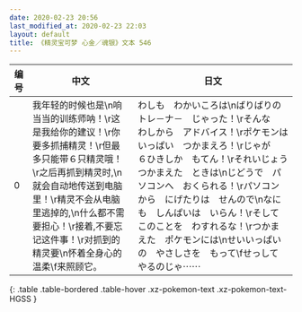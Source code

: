 ```yaml
---
date: 2020-02-23 20:56
last_modified_at: 2020-02-23 22:03
layout: default
title: 《精灵宝可梦 心金／魂银》文本 546
---
```

| 编号 | 中文 | 日文 |
| ---- | ---- | ---- |
| 0 | 我年轻的时候也是\n响当当的训练师呐！\r这是我给你的建议！\r你要多抓捕精灵！\r但最多只能带６只精灵哦！\r之后再抓到精灵时,\n就会自动地传送到电脑里！\r精灵不会从电脑里逃掉的,\n什么都不需要担心！\r接着,不要忘记这件事！\r对抓到的精灵要\n怀着全身心的温柔\f来照顾它。 | わしも　わかいころは\nばりばりの　トレ－ナ－　じゃった！\rそんな　わしから　アドバイス！\rポケモンは　いっぱい　つかまえろ！\rじゃが　６ひきしか　もてん！\rそれいじょう　つかまえた　ときは\nじどうで　パソコンへ　おくられる！\rパソコンから　にげたりは　せんので\nなにも　しんぱいは　いらん！\rそして　このことを　わすれるな！\rつかまえた　ポケモンには\nせいいっぱいの　やさしさを　もって\fせっして　やるのじゃ⋯⋯ |
{: .table .table-bordered .table-hover .xz-pokemon-text .xz-pokemon-text-HGSS }